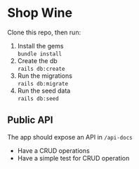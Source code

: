 # Shop Wine
Clone this repo, then run:
1. Install the gems </br> `bundle install`
2. Create the db </br>  `rails db:create`
4. Run the migrations </br>  `rails db:migrate`
5. Run the seed data </br>  `rails db:seed`

## Public API

The app should expose an API in `/api-docs` 

- Have a CRUD operations
- Have a simple test for CRUD operation
